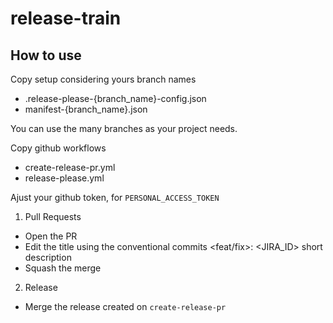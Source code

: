 # release-train

## How to use

Copy setup considering yours branch names
-  .release-please-{branch_name}-config.json
-  manifest-{branch_name}.json

You can use the many branches as your project needs.


Copy github workflows
- create-release-pr.yml
- release-please.yml

Ajust your github token, for `PERSONAL_ACCESS_TOKEN`


1. Pull Requests

- Open the PR
- Edit the title using the conventional commits
    <feat/fix>: <JIRA_ID> short description
- Squash the merge


2. Release

- Merge the release created on `create-release-pr`